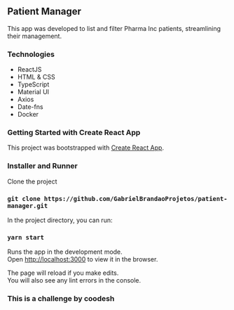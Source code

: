 ## Patient Manager

This app was developed to list and filter Pharma Inc patients, streamlining their management.

### Technologies

- ReactJS
- HTML & CSS
- TypeScript
- Material UI
- Axios
- Date-fns
- Docker

### Getting Started with Create React App

This project was bootstrapped with [Create React App](https://github.com/facebook/create-react-app).

### Installer and Runner

Clone the project
### `git clone https://github.com/GabrielBrandaoProjetos/patient-manager.git`

In the project directory, you can run:

### `yarn start`

Runs the app in the development mode.\
Open [http://localhost:3000](http://localhost:3000) to view it in the browser.

The page will reload if you make edits.\
You will also see any lint errors in the console.

### This is a challenge by coodesh
